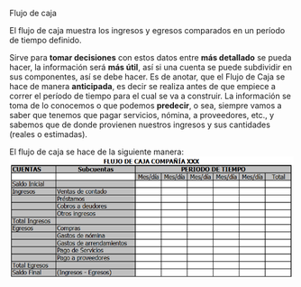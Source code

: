 Flujo de caja

El flujo de caja muestra los ingresos y egresos comparados en un período de tiempo definido.

Sirve para **tomar decisiones** con estos datos entre **más detallado** se pueda hacer, la información será **más útil**, así si una cuenta se puede subdividir en sus componentes, así se debe hacer. Es de anotar, que el Flujo de Caja se hace de manera **anticipada**, es decir se realiza antes de que empiece a correr el período de tiempo para el cual se va a construir. La información se toma de lo conocemos o que podemos **predecir**, o sea, siempre vamos a saber que tenemos que pagar servicios, nómina, a proveedores, etc., y  sabemos que de donde provienen nuestros ingresos y sus cantidades (reales o estimadas).

El flujo de caja se hace de la siguiente manera:
![fec30514353051b145f4d07f03fade59.png](../../../img/caf2214690754c6c87ac08203b772527.png)